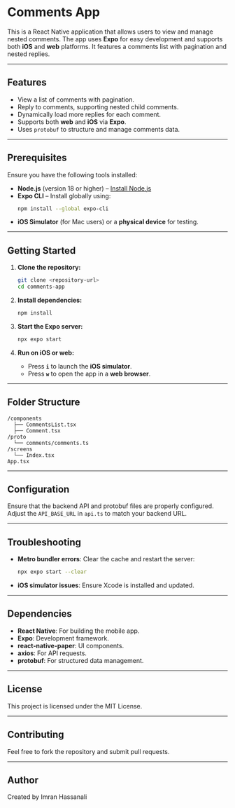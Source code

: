 # Comments App

This is a React Native application that allows users to view and manage nested comments. The app uses **Expo** for easy development and supports both **iOS** and **web** platforms. It features a comments list with pagination and nested replies.

---

## Features

- View a list of comments with pagination.
- Reply to comments, supporting nested child comments.
- Dynamically load more replies for each comment.
- Supports both **web** and **iOS** via **Expo**.
- Uses `protobuf` to structure and manage comments data.

---

## Prerequisites

Ensure you have the following tools installed:

- **Node.js** (version 18 or higher) – [Install Node.js](https://nodejs.org)
- **Expo CLI** – Install globally using:
  ```bash
  npm install --global expo-cli
  ```
- **iOS Simulator** (for Mac users) or a **physical device** for testing.

---

## Getting Started

1. **Clone the repository:**
   ```bash
   git clone <repository-url>
   cd comments-app
   ```

2. **Install dependencies:**
   ```bash
   npm install
   ```

3. **Start the Expo server:**
   ```bash
   npx expo start
   ```

4. **Run on iOS or web:**
   - Press **`i`** to launch the **iOS simulator**.
   - Press **`w`** to open the app in a **web browser**.

---

## Folder Structure

```
/components
  ├── CommentsList.tsx
  ├── Comment.tsx
/proto
  └── comments/comments.ts
/screens
  └── Index.tsx
App.tsx
```

---

## Configuration

Ensure that the backend API and protobuf files are properly configured. Adjust the `API_BASE_URL` in `api.ts` to match your backend URL.

---

## Troubleshooting

- **Metro bundler errors**: Clear the cache and restart the server:
  ```bash
  npx expo start --clear
  ```
- **iOS simulator issues**: Ensure Xcode is installed and updated.

---

## Dependencies

- **React Native**: For building the mobile app.
- **Expo**: Development framework.
- **react-native-paper**: UI components.
- **axios**: For API requests.
- **protobuf**: For structured data management.

---

## License

This project is licensed under the MIT License.

---

## Contributing

Feel free to fork the repository and submit pull requests.

---

## Author

Created by Imran Hassanali
